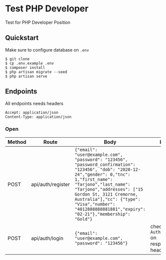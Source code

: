 # Test PHP Developer
Test for PHP Developer Position

## Quickstart

Make sure to configure database on `.env`
```
$ git clone
$ cp .env.example .env
$ composer install
$ php artisan migrate --seed
$ php artisan serve
```

## Endpoints
All endpoints needs headers 
```
Accept: application/json
Content-Type: application/json
```
### Open
| Method      | Route | Body | Notes
| ----------- | ----- | ---- | ---
| POST  | api/auth/register | `{"email": "user@example.com", "password": "123456", "password_confirmation": "123456", "dob": "2020-12-24","gender": 0,"tnc": 1,"first_name": "Tarjono","last_name": "Tarjono","addresses": ["15 Gordon St, 3121 Cremorne, Australia"],"cc": {"type": "Visa","number": "4012888888881881","expiry": "02-21"},"membership": "Gold"}`
| POST  | api/auth/login | `{"email": "user@example.com", "password": "123456"}` | check `Authorization` on response's headers
